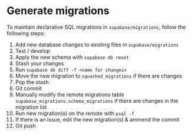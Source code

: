 # Generate migrations

To maintain declarative SQL migrations in `supabase/migrations`, follow the
following steps:

1. Add new database changes to existing files in `supabase/migrations`
1. Test / develop
1. Apply the new schema with `supabase db reset`
1. Stash your changes
1. Run `supabase db diff -f <name for changes>`
1. Move the new migration to `squashed_migrations` if there are changes
1. Pop the stash
1. Git commit
1. Manually modify the remote migrations table
   `supabase_migrations.schema_migrations` if there are changes in the migration list
1. Run new migration(s) on the remote with `psql -f`
1. If there is an issue, edit the new migration(s) & ammend the commit
1. Git push
